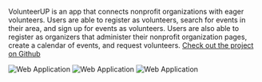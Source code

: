 VolunteerUP is an app that connects nonprofit organizations with eager volunteers. Users are able to register as volunteers, search for events in their area, and sign up for events as volunteers. Users are also able to register as organizers that administer their nonprofit organization pages, create a calendar of events, and request volunteers.
<a href="https://github.com/stephaniejue/VolunteerUP" target="_blank">Check out the project on Github</a>

![Web Application](img/work/proj-1/vu_landing.jpg)
![Web Application](img/work/proj-1/vu_eventssearchpage.jpg)
![Web Application](img/work/proj-1/vu_profilepage.jpg)
